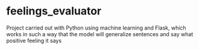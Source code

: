 # feelings_evaluator
Project carried out with Python using machine learning and Flask, which works in such a way that the model will generalize sentences and say what positive feeling it says

